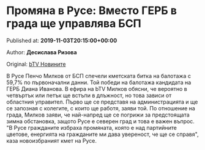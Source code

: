 
# Промяна в Русе: Вместо ГЕРБ в града ще управлява БСП

Published at: **2019-11-03T20:15:00+00:00**

Author: **Десислава Ризова**

Original: [bTV Новините](https://btvnovinite.bg/mestnite2019/promjana-v-ruse-vmesto-gerb-v-grada-shte-upravljava-bsp.html)

В Русе Пенчо Милков от БСП спечели кметската битка на балотажа с 59,7% по първоначални данни. Той победи на балотажа кандидата на ГЕРБ Диана Иванова.
В ефира на bTV Милков обясни, че вероятно в четвъртък или петък ще встъпи в длъжност, но това зависи от областния управител.
Първо ще се представя на администрацията и ще се запозная с колегите, с които ще работя, заяви той.
По отношение на града, Милков заяви, че най-напред ще се погрижи за предстоящата зимна обстановка, защото Русе е северен град и това е важен въпрос.
"В Русе гражданите избраха промяната, която е над партийните цветове, енергията на гражданите ми дава увереност, че ще се справя", каза новоизбраният кмет на Русе.

